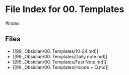 # File Index for 00. Templates
#index

## Files

- [[99._Obsidian/00. Templates/10-24.md]]
- [[99._Obsidian/00. Templates/Daily note.md]]
- [[99._Obsidian/00. Templates/Fast Note.md]]
- [[99._Obsidian/00. Templates/Hcode + Q.md]]
